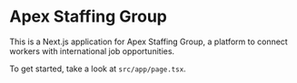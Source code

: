 # Apex Staffing Group

This is a Next.js application for Apex Staffing Group, a platform to connect workers with international job opportunities.

To get started, take a look at `src/app/page.tsx`.
